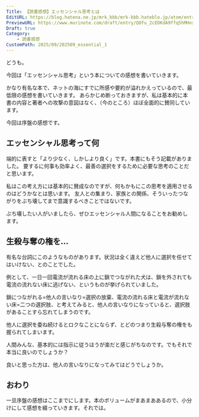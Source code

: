 ```yaml
---
Title: 【読書感想】エッセンシャル思考とは
EditURL: https://blog.hatena.ne.jp/mrk_bbb/mrk-bbb.hateblo.jp/atom/entry/6802418398573208061
PreviewURL: https://www.murinote.com/draft/entry/QOfu_2cEDKdA9ffq5hMHnxMZ97E
Draft: true
Category:
    - 読書感想
CustomPath: 2025/09/202509_essential_1
---
```


どうも。

今回は「エッセンシャル思考」という本についての感想を書いていきます。

かなり有名な本で、ネットの海にすでに所感や要約が溢れかえっているので、最低限の感想を書いていきます。
あらかじめ断っておきますが、私は基本的に本書の内容と著者への攻撃の意図はなく、（今のところ）ほぼ全面的に賛同しています。

今回は序盤の感想です。

## エッセンシャル思考って何
端的に表すと「より少なく、しかしより良く」です。本書にもそう記載がありました。
要するに何事も効率よく、最善の選択をするために必要な思考のことだと思います。

私はこの考え方には基本的に賛成なのですが、何もかもにこの思考を適用させるのはどうかなとは思います。
友人との集まり、家族との関係、そういったつながりをぶち壊してまで意識するべきことではないです。

ぶち壊したい人がいましたら、ぜひエッセンシャル人間になることをお勧めします。

## 生殺与奪の権を…
有名な台詞にこのようなものがあります。状況は全く違えど他人に選択を任せてはいけない、とのことでした。

例として、一日一回電流が流れる床の上に鎖でつながれた犬は、鎖を外されても電流の流れない床に逃げない、というものが挙げられていました。

鎖につながれる=他人の言いなり=選択の放棄、電流の流れる床と電流が流れない床=二つの選択肢、と考えてみると、他人の言いなりになっていると、選択肢があることすら忘れてしまうのです。

他人に選択を委ね続けるとロクなことにならず、とどのつまり生殺与奪の権をも握られてしまいます。

人間みんな、基本的には指示に従うほうが楽だと感じがちなのです。でもそれで本当に良いのでしょうか？

良いと思った方は、他人の言いなりになってみてはどうでしょうか。

## おわり

一旦序盤の感想はここまでにします。本のボリュームがまあまああるので、小分けにして感想を綴っていきます。それでは。
